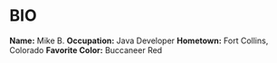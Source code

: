 # BIO

**Name:** Mike B.
**Occupation:** Java Developer
**Hometown:** Fort Collins, Colorado
**Favorite Color:** Buccaneer Red
